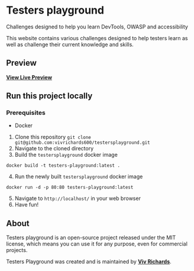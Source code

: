 # Testers playground    
Challenges designed to help you learn DevTools, OWASP and accessibility 

This website contains various challenges designed to help testers learn as well as challenge their current knowledge and skills.

## Preview

**[View Live Preview]([http://playground.epizy.com/](http://playground.vivrichards.co.uk/))**

## Run this project locally
### Prerequisites
- Docker

1. Clone this repository `git clone git@github.com:vivrichards600/testersplayground.git`
2. Navigate to the cloned directory
3. Build the `testersplayground` docker image
```
docker build -t testers-playground:latest .
```
4. Run the newly built `testersplayground` docker image
```
docker run -d -p 80:80 testers-playground:latest
```
5. Navigate to `http://localhost/` in your web browser
6. Have fun!

## About

Testers playground is an open-source project released under the MIT license, which means you can use it for any purpose, even for commercial projects.

Testers Playground was created and is maintained by **[Viv Richards](https://vivrichards.co.uk/)**.
